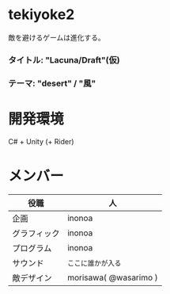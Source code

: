 # tekiyoke2
敵を避けるゲームは進化する。

### タイトル: "Lacuna/Draft"(仮)

### テーマ: "desert" / "風"

# 開発環境
C# + Unity (+ Rider)

# メンバー

|役職|人|
----|----
|企画|inonoa|
|グラフィック|inonoa|
|プログラム|inonoa|
|サウンド|`ここに誰かが入る`|
|敵デザイン|morisawa( @wasarimo )|
